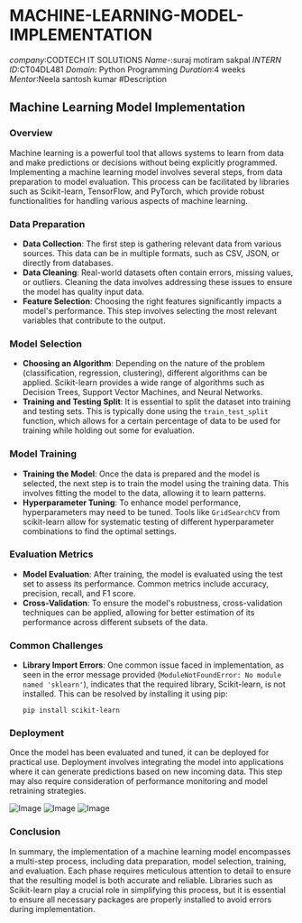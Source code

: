 # MACHINE-LEARNING-MODEL-IMPLEMENTATION
*company*:CODTECH IT SOLUTIONS
*Name*-:suraj motiram sakpal
*INTERN ID*:CT04DL481
*Domain*: Python Programming
*Duration*:4 weeks
*Mentor*:Neela santosh kumar
#Description
## Machine Learning Model Implementation

### Overview 
Machine learning is a powerful tool that allows systems to learn from data and make predictions or decisions without being explicitly programmed. Implementing a machine learning model involves several steps, from data preparation to model evaluation. This process can be facilitated by libraries such as Scikit-learn, TensorFlow, and PyTorch, which provide robust functionalities for handling various aspects of machine learning.

### Data Preparation
- **Data Collection**: The first step is gathering relevant data from various sources. This data can be in multiple formats, such as CSV, JSON, or directly from databases.
- **Data Cleaning**: Real-world datasets often contain errors, missing values, or outliers. Cleaning the data involves addressing these issues to ensure the model has quality input data.
- **Feature Selection**: Choosing the right features significantly impacts a model's performance. This step involves selecting the most relevant variables that contribute to the output.

### Model Selection
- **Choosing an Algorithm**: Depending on the nature of the problem (classification, regression, clustering), different algorithms can be applied. Scikit-learn provides a wide range of algorithms such as Decision Trees, Support Vector Machines, and Neural Networks.
- **Training and Testing Split**: It is essential to split the dataset into training and testing sets. This is typically done using the `train_test_split` function, which allows for a certain percentage of data to be used for training while holding out some for evaluation.

### Model Training
- **Training the Model**: Once the data is prepared and the model is selected, the next step is to train the model using the training data. This involves fitting the model to the data, allowing it to learn patterns.
- **Hyperparameter Tuning**: To enhance model performance, hyperparameters may need to be tuned. Tools like `GridSearchCV` from scikit-learn allow for systematic testing of different hyperparameter combinations to find the optimal settings.

### Evaluation Metrics
- **Model Evaluation**: After training, the model is evaluated using the test set to assess its performance. Common metrics include accuracy, precision, recall, and F1 score. 
- **Cross-Validation**: To ensure the model's robustness, cross-validation techniques can be applied, allowing for better estimation of its performance across different subsets of the data.

### Common Challenges
- **Library Import Errors**: One common issue faced in implementation, as seen in the error message provided (`ModuleNotFoundError: No module named 'sklearn'`), indicates that the required library, Scikit-learn, is not installed. This can be resolved by installing it using pip:
  ```
  pip install scikit-learn
  ```

### Deployment
Once the model has been evaluated and tuned, it can be deployed for practical use. Deployment involves integrating the model into applications where it can generate predictions based on new incoming data. This 
step may also require consideration of performance monitoring and model retraining strategies.

![Image](https://github.com/user-attachments/assets/c492c312-3564-4e54-ba20-6a8fee97a90e)
![Image](https://github.com/user-attachments/assets/599f21c6-d8ba-4379-a052-7abed3c58814)
![Image](https://github.com/user-attachments/assets/59f997d8-b7be-4a57-9d8d-067de4feb621)

### Conclusion
In summary, the implementation of a machine learning model encompasses a multi-step process, including data preparation, model selection, training, and evaluation. Each phase requires meticulous attention to detail to ensure that the resulting model is both accurate and reliable. Libraries such as Scikit-learn play a crucial role in simplifying this process, but it is essential to ensure all necessary packages are properly installed to avoid errors during implementation.
